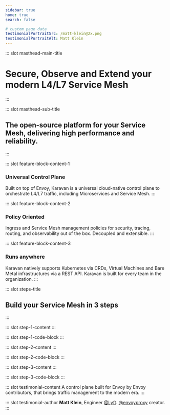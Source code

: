 ```yaml
---
sidebar: true
home: true
search: false

# custom page data
testimonialPortraitSrc: /matt-klein@2x.png
testimonialPortraitAlt: Matt Klein
---
```


<!-- page masthead -->

::: slot masthead-main-title
# Secure, Observe and Extend your modern L4/L7 Service Mesh
:::

::: slot masthead-sub-title
## The open-source platform for your Service Mesh, delivering high performance and reliability.
:::

<!-- feature blocks -->

::: slot feature-block-content-1
<inline-svg width="50" height="50" src="/icons/icon-universal-control-plane.svg"/>
### Universal Control Plane
Built on top of Envoy, Karavan is a universal cloud-native control plane to
orchestrate L4/L7 traffic, including Microservices and Service Mesh.
:::

::: slot feature-block-content-2
<inline-svg width="50" height="50" src="/icons/icon-api-gateway.svg"/>
### Policy Oriented
Ingress and Service Mesh management policies for security, tracing, 
routing, and observability out of the box. Decoupled and extensible.
:::

::: slot feature-block-content-3
<inline-svg width="50" height="50" src="/icons/icon-platform-agnostic.svg"/>
### Runs anywhere
Karavan natively supports Kubernetes via CRDs, Virtual Machines and Bare Metal 
infrastructures via a REST API. Karavan is built for every team in the organization.
:::

<!-- steps -->

::: slot steps-title
## Build your Service Mesh in 3 steps
:::

::: slot step-1-content
:::

::: slot step-1-code-block
:::

::: slot step-2-content
:::

::: slot step-2-code-block
:::

::: slot step-3-content
:::

::: slot step-3-code-block
:::


<!-- testimonial -->

::: slot testimonial-content
A control plane built for Envoy by Envoy contributors, that brings traffic management
to the modern era.
:::

::: slot testimonial-author
**Matt Klein**,
Engineer [@Lyft](https://twitter.com/Lyft). [@envoyproxy](https://twitter.com/envoyproxy) creator.
:::